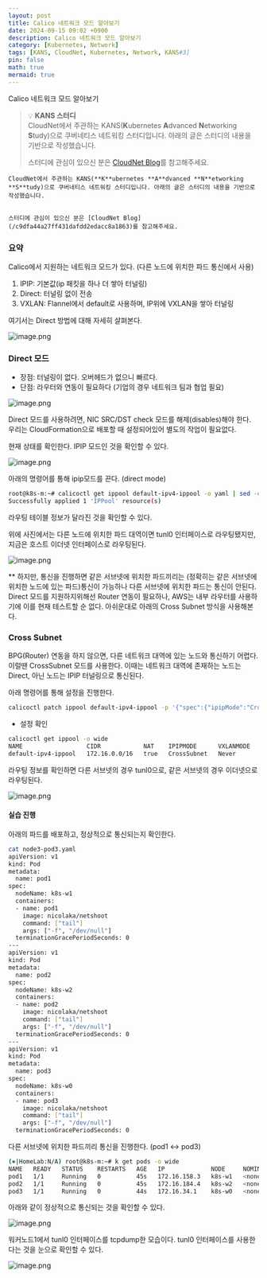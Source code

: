 ```yaml
---
layout: post
title: Calico 네트워크 모드 알아보기
date: 2024-09-15 09:02 +0900 
description: Calico 네트워크 모드 알아보기
category: [Kubernetes, Network] 
tags: [KANS, CloudNet, Kubernetes, Network, KANS#3] 
pin: false
math: true
mermaid: true
---
```

Calico 네트워크 모드 알아보기
<!--more-->


> 💡 **KANS 스터디**  
> CloudNet에서 주관하는 KANS(**K**ubernetes **A**dvanced **N**etworking **S**tudy)으로 쿠버네티스 네트워킹 스터디입니다. 아래의 글은 스터디의 내용을 기반으로 작성했습니다.  
>   
> 스터디에 관심이 있으신 분은 [CloudNet Blog](/c9dfa44a27ff431dafdd2edacc8a1863)를 참고해주세요.


	CloudNet에서 주관하는 KANS(**K**ubernetes **A**dvanced **N**etworking **S**tudy)으로 쿠버네티스 네트워킹 스터디입니다. 아래의 글은 스터디의 내용을 기반으로 작성했습니다.


	스터디에 관심이 있으신 분은 [CloudNet Blog](/c9dfa44a27ff431dafdd2edacc8a1863)를 참고해주세요.


### 요약


Calico에서 지원하는 네트워크 모드가 있다. (다른 노드에 위치한 파드 통신에서 사용)

1. IPIP: 기본값(ip 패킷을 하나 더 쌓아 터널링)
2. Direct: 터널링 없이 전송
3. VXLAN: Flannel에서 default로 사용하며, IP위에 VXLAN을 쌓아 터널링

여기서는 Direct 방법에 대해 자세히 살펴본다.


![image.png](/assets/img/post/Calico%20네트워크%20모드/1.png)


### Direct 모드

- 장점: 터널링이 없다. 오버헤드가 없으니 빠르다.
- 단점: 라우터와 연동이 필요하다 (기업의 경우 네트워크 팀과 협업 필요)

![image.png](/assets/img/post/Calico%20네트워크%20모드/2.png)


Direct 모드를 사용하려면, NIC SRC/DST check 모드를 해제(disables)해야 한다. 우리는 CloudFormation으로 배포할 때 설정되어있어 별도의 작업이 필요없다. 


현재 상태를 확인한다. IPIP 모드인 것을 확인할 수 있다.


![image.png](/assets/img/post/Calico%20네트워크%20모드/3.png)


아래의 명령어를 통해 ipip모드를 끈다. (direct mode)


```bash
root@k8s-m:~# calicoctl get ippool default-ipv4-ippool -o yaml | sed -e "s/ipipMode: Always/ipipMode: Never/" | calicoctl apply -f -
Successfully applied 1 'IPPool' resource(s)
```


라우팅 테이블 정보가 달라진 것을 확인할 수 있다. 


위에 사진에서는 다른 노드에 위치한 파드 대역이면 tunl0 인터페이스로 라우팅됐지만, 지금은 호스트 이더넷 인터페이스로 라우팅된다.


![image.png](/assets/img/post/Calico%20네트워크%20모드/4.png)


** 하지만, 통신을 진행하면 같은 서브넷에 위치한 파드끼리는 (정확히는 같은 서브넷에 위치한 노드에 있는 파드)통신이 가능하나 다른 서브넷에 위치한 파드는 통신이 안된다. Direct 모드를 지원하지위해선 Router 연동이 필요하나, AWS는 내부 라우터를 사용하기에 이를 현재 테스트할 순 없다. 아쉬운대로 아래의 Cross Subnet 방식을 사용해본다.


### Cross Subnet


BPG(Router) 연동을 하지 않으면, 다른 네트워크 대역에 있는 노드와 통신하기 어렵다. 이럴땐 CrossSubnet 모드를 사용한다. 이때는 네트워크 대역에 존재하는 노드는 Direct, 아닌 노드는 IPIP 터널링으로 통신된다.


아래 명령어를 통해 설정을 진행한다.


```bash
calicoctl patch ippool default-ipv4-ippool -p '{"spec":{"ipipMode":"CrossSubnet"}}'
```

- 설정 확인

```bash
calicoctl get ippool -o wide
NAME                  CIDR            NAT    IPIPMODE      VXLANMODE   DISABLED   DISABLEBGPEXPORT   SELECTOR
default-ipv4-ippool   172.16.0.0/16   true   CrossSubnet   Never       false      false              all()
```


라우팅 정보를 확인하면 다른 서브넷의 경우 tunl0으로, 같은 서브넷의 경우 이더넷으로 라우팅된다.


![image.png](/assets/img/post/Calico%20네트워크%20모드/5.png)


#### 실습 진행


아래의 파드를 배포하고, 정상적으로 통신되는지 확인한다.


```bash
cat node3-pod3.yaml
apiVersion: v1
kind: Pod
metadata:
  name: pod1
spec:
  nodeName: k8s-w1
  containers:
  - name: pod1
    image: nicolaka/netshoot
    command: ["tail"]
    args: ["-f", "/dev/null"]
  terminationGracePeriodSeconds: 0
---
apiVersion: v1
kind: Pod
metadata:
  name: pod2
spec:
  nodeName: k8s-w2
  containers:
  - name: pod2
    image: nicolaka/netshoot
    command: ["tail"]
    args: ["-f", "/dev/null"]
  terminationGracePeriodSeconds: 0
---
apiVersion: v1
kind: Pod
metadata:
  name: pod3
spec:
  nodeName: k8s-w0
  containers:
  - name: pod3
    image: nicolaka/netshoot
    command: ["tail"]
    args: ["-f", "/dev/null"]
  terminationGracePeriodSeconds: 0
```


다른 서브넷에 위치한 파드끼리 통신을 진행한다. (pod1 ↔ pod3)


```bash
(⎈|HomeLab:N/A) root@k8s-m:~# k get pods -o wide
NAME   READY   STATUS    RESTARTS   AGE   IP             NODE     NOMINATED NODE   READINESS GATES
pod1   1/1     Running   0          45s   172.16.158.3   k8s-w1   <none>           <none>
pod2   1/1     Running   0          45s   172.16.184.4   k8s-w2   <none>           <none>
pod3   1/1     Running   0          44s   172.16.34.1    k8s-w0   <none>           <none>
```


아래와 같이 정상적으로 통신되는 것을 확인할 수 있다.


![image.png](/assets/img/post/Calico%20네트워크%20모드/6.png)


워커노드1에서 tunl0 인터페이스를 tcpdump한 모습이다. tunl0 인터페이스를 사용한다는 것을 눈으로 확인할 수 있다.


![image.png](/assets/img/post/Calico%20네트워크%20모드/7.png)

